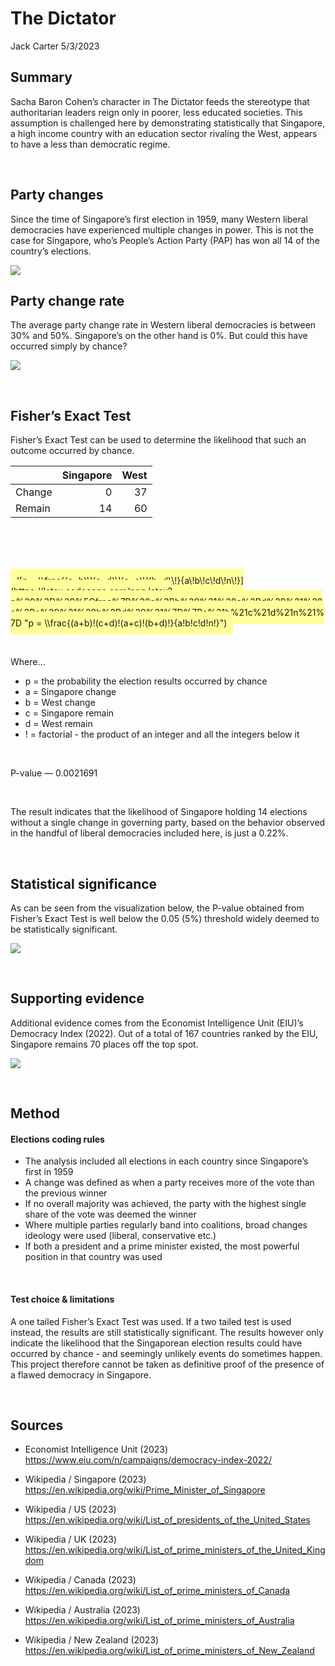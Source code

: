 The Dictator
================
Jack Carter
5/3/2023





## **Summary**

Sacha Baron Cohen’s character in The Dictator feeds the stereotype that
authoritarian leaders reign only in poorer, less educated societies.
This assumption is challenged here by demonstrating statistically that
Singapore, a high income country with an education sector rivaling the
West, appears to have a less than democratic regime.

 

## **Party changes**

Since the time of Singapore’s first election in 1959, many Western
liberal democracies have experienced multiple changes in power. This is
not the case for Singapore, who’s People’s Action Party (PAP) has won
all 14 of the country’s elections.

![](The-Dictator_files/figure-gfm/unnamed-chunk-1-1.png)<!-- -->

## **Party change rate**

The average party change rate in Western liberal democracies is between
30% and 50%. Singapore’s on the other hand is 0%. But could this have
occurred simply by chance?

![](The-Dictator_files/figure-gfm/unnamed-chunk-2-1.png)<!-- -->

 

## **Fisher’s Exact Test**

Fisher’s Exact Test can be used to determine the likelihood that such an
outcome occurred by chance.

|        | Singapore | West |
| :----- | --------: | ---: |
| Change |         0 |   37 |
| Remain |        14 |   60 |

 

<picture style="background-color: white">
<source media="(prefers-color-scheme: dark)" srcset="https://camo.githubusercontent.com/2e36f862e1798c6bab0d5ee29373bd6c6a98047ffe1e39c9cf498517dbb0d102/68747470733a2f2f6c617465782e636f6465636f67732e636f6d2f706e672e6c617465783f70253230253344253230253543667261632537422532386125324262253239253231253238632532426425323925323125323861253242632532392532312532386225324264253239253231253744253742612532316225323163253231642532316e253231253744">
<source media="(prefers-color-scheme: light)" srcset="https://camo.githubusercontent.com/2e36f862e1798c6bab0d5ee29373bd6c6a98047ffe1e39c9cf498517dbb0d102/68747470733a2f2f6c617465782e636f6465636f67732e636f6d2f706e672e6c617465783f70253230253344253230253543667261632537422532386125324262253239253231253238632532426425323925323125323861253242632532392532312532386225324264253239253231253744253742612532316225323163253231642532316e253231253744">
<img alt="" src="https://camo.githubusercontent.com/2e36f862e1798c6bab0d5ee29373bd6c6a98047ffe1e39c9cf498517dbb0d102/68747470733a2f2f6c617465782e636f6465636f67732e636f6d2f706e672e6c617465783f70253230253344253230253543667261632537422532386125324262253239253231253238632532426425323925323125323861253242632532392532312532386225324264253239253231253744253742612532316225323163253231642532316e253231253744">
</picture>

 

<span style="background-color: rgb(255,255,153);padding:10px;">   
![p =
\\frac{(a+b)\!(c+d)\!(a+c)\!(b+d)\!}{a\!b\!c\!d\!n\!}](https://latex.codecogs.com/png.latex?p%20%3D%20%5Cfrac%7B%28a%2Bb%29%21%28c%2Bd%29%21%28a%2Bc%29%21%28b%2Bd%29%21%7D%7Ba%21b%21c%21d%21n%21%7D
"p = \\frac{(a+b)!(c+d)!(a+c)!(b+d)!}{a!b!c!d!n!}")  
</span>

 

Where…

  - p = the probability the election results occurred by chance
  - a = Singapore change
  - b = West change
  - c = Singapore remain
  - d = West remain
  - \! = factorial - the product of an integer and all the integers
    below it

 

P-value — 0.0021691

 

The result indicates that the likelihood of Singapore holding 14
elections without a single change in governing party, based on the
behavior observed in the handful of liberal democracies included here,
is just a 0.22%.

 

## **Statistical significance**

As can be seen from the visualization below, the P-value obtained from
Fisher’s Exact Test is well below the 0.05 (5%) threshold widely deemed
to be statistically significant.

![](The-Dictator_files/figure-gfm/unnamed-chunk-5-1.png)<!-- -->

 

## **Supporting evidence**

Additional evidence comes from the Economist Intelligence Unit (EIU)’s
Democracy Index (2022). Out of a total of 167 countries ranked by the
EIU, Singapore remains 70 places off the top spot.

![](The-Dictator_files/figure-gfm/unnamed-chunk-6-1.png)<!-- -->

 

## **Method**

#### Elections coding rules

  - The analysis included all elections in each country since
    Singapore’s first in 1959
  - A change was defined as when a party receives more of the vote than
    the previous winner
  - If no overall majority was achieved, the party with the highest
    single share of the vote was deemed the winner
  - Where multiple parties regularly band into coalitions, broad changes
    ideology were used (liberal, conservative etc.)
  - If both a president and a prime minister existed, the most powerful
    position in that country was used

 

#### Test choice & limitations

A one tailed Fisher’s Exact Test was used. If a two tailed test is used
instead, the results are still statistically significant. The results
however only indicate the likelihood that the Singaporean election
results could have occurred by chance - and seemingly unlikely events do
sometimes happen. This project therefore cannot be taken as definitive
proof of the presence of a flawed democracy in Singapore.

 

## **Sources**

  - Economist Intelligence Unit (2023)
    <https://www.eiu.com/n/campaigns/democracy-index-2022/>

  - Wikipedia / Singapore (2023)
    <https://en.wikipedia.org/wiki/Prime_Minister_of_Singapore>

  - Wikipedia / US (2023)
    <https://en.wikipedia.org/wiki/List_of_presidents_of_the_United_States>

  - Wikipedia / UK (2023)
    <https://en.wikipedia.org/wiki/List_of_prime_ministers_of_the_United_Kingdom>

  - Wikipedia / Canada (2023)
    <https://en.wikipedia.org/wiki/List_of_prime_ministers_of_Canada>

  - Wikipedia / Australia (2023)
    <https://en.wikipedia.org/wiki/List_of_prime_ministers_of_Australia>

  - Wikipedia / New Zealand (2023)
    <https://en.wikipedia.org/wiki/List_of_prime_ministers_of_New_Zealand>
